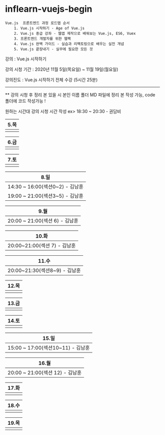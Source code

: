 # inflearn-vuejs-begin

```
Vue.js  프론트엔드 과정 로드맵 순서
    1. Vue.js 시작하기 - Age of Vue.js
    2. Vue.js 중급 강좌 - 웹앱 제작으로 배워보는 Vue.js, ES6, Vuex
    3. 프론트엔드 개발자를 위한 웹팩
    4. Vue.js 완벽 가이드 - 실습과 리팩토링으로 배우는 실전 개념
    5. Vue.js 끝장내기 - 실무에 필요한 모든 것 
```

강의 : Vue.js 시작하기

강의 시청 기간 : 2020년 11월 5일(목요일) ~ 11월 19일(월요일)

강의진도 : Vue.js 시작하기 전체 수강 (5시간 25분)

---

** 강의 시청 후 정리 본 있을 시 본인 이름 폴더 MD 파일에 정리 본 작성 가능, code 폴더에 코드 작성가능 !

원하는 시간대 강의 시청 시간 작성 ex> 18:30 ~ 20:30 - 권담비 

| 5.목 |
| --- |  
|     |  

| 6.금 |
| --- | 
|     | 

| 7.토 |
| --- | 
|     | 

| 8.일 |
| --- | 
|  14:30 ~ 16:00(섹션0~2) - 김남훈   |
|  19:00 ~ 21:00(섹션3~5) - 김남훈   | 

| 9.월 |
| --- | 
|  20:00 ~ 21:00(섹션 6) - 김남훈    | 

| 10.화|
| --- | 
|  20:00~21:00(섹션 7) - 김남훈     | 

| 11.수|
| --- | 
| 20:00~21:30(섹션8~9) - 김남훈    | 

| 12.목|
| --- | 
|     | 

| 13.금|
| --- | 
|     | 

| 14.토| 
| --- | 
|     | 

| 15.일|
| --- | 
|  15:00 ~ 17:00(섹션10~11) - 김남훈  | 

| 16.월|
| --- | 
|  20:00 ~ 21:00(섹션 12) - 김남훈    | 

| 17.화|
| --- | 
|     | 

| 18.수|
| --- | 
|     | 

| 19.목|
| --- | 
|     | 